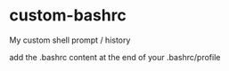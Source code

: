 # custom-bashrc
My custom shell prompt / history

add the .bashrc content at the end of your .bashrc/profile
